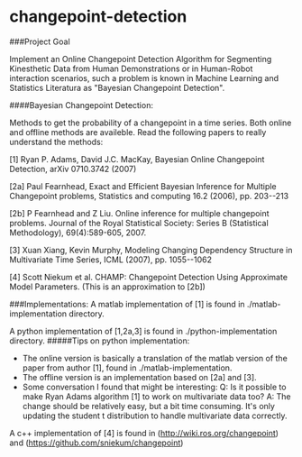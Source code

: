 # changepoint-detection

###Project Goal

Implement an Online Changepoint Detection Algorithm for Segmenting Kinesthetic Data from Human Demonstrations or in Human-Robot interaction scenarios, such a problem is known in Machine Learning and Statistics Literatura as "Bayesian Changepoint Detection".

####Bayesian Changepoint Detection:

Methods to get the probability of a changepoint in a time series. Both online and offline methods are availeble. Read the following papers to really understand the methods:

[1] Ryan P. Adams, David J.C. MacKay, Bayesian Online Changepoint Detection, arXiv 0710.3742 (2007)

[2a] Paul Fearnhead, Exact and Efficient Bayesian Inference for Multiple Changepoint problems, Statistics and computing 16.2 (2006), pp. 203--213

[2b] P Fearnhead and Z Liu. Online inference for multiple changepoint problems. Journal of the Royal Statistical Society: Series B (Statistical Methodology), 69(4):589-605, 2007.

[3] Xuan Xiang, Kevin Murphy, Modeling Changing Dependency Structure in Multivariate Time Series, ICML (2007), pp. 1055--1062

[4] Scott Niekum et al. CHAMP: Changepoint Detection Using Approximate Model Parameters.
(This is an approximation to [2b])

###Implementations:
A matlab implementation of [1] is found in ./matlab-implementation directory. 

A python implementation of [1,2a,3] is found in ./python-implementation directory.
#####Tips on python implementation:
- The online version is basically a translation of the matlab version of the paper from
author [1], found in ./matlab-implementation.
- The offline version is an implementation based on [2a] and [3].
- Some conversation I found that might be interesting:
Q: Is it possible to make Ryan Adams algorithm [1] to work on multivariate data too?
A: The change should be relatively easy, but a bit time consuming. It's only updating the student t distribution to handle multivariate data correctly. 

A c++ implementation of [4] is found in (http://wiki.ros.org/changepoint) and
(https://github.com/sniekum/changepoint) 



